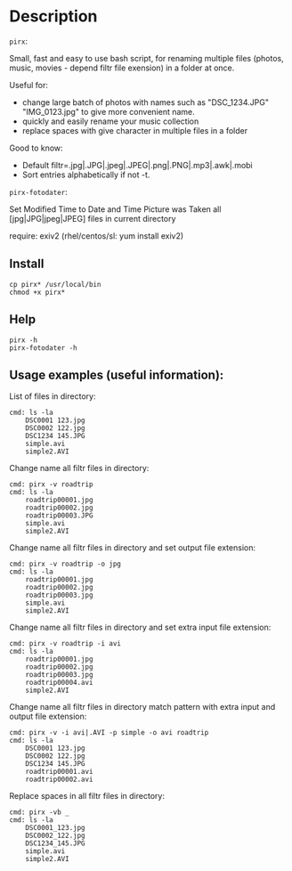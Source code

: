 # Description

`pirx`:

Small, fast and easy to use bash script, for renaming multiple files (photos, music, movies - depend filtr file exension) in a folder at once.

Useful for:
- change large batch of photos with names such as "DSC_1234.JPG" "IMG_0123.jpg" to give more convenient name.
- quickly and easily rename your music collection
- replace spaces with give character in multiple files in a folder

Good to know:
- Default filtr=.jpg|.JPG|.jpeg|.JPEG|.png|.PNG|.mp3|.awk|.mobi
- Sort entries alphabetically if not -t.

`pirx-fotodater`:

Set Modified Time to Date and Time Picture was Taken all [jpg|JPG|jpeg|JPEG] files in current directory

require: exiv2 (rhel/centos/sl: yum install exiv2)


## Install
    cp pirx* /usr/local/bin
    chmod +x pirx*

## Help
    pirx -h
    pirx-fotodater -h

## Usage examples (useful information):

List of files in directory:
    
    cmd: ls -la
        DSC0001 123.jpg
        DSC0002 122.jpg
        DSC1234 145.JPG
        simple.avi
        simple2.AVI

Change name all filtr files in directory:
    
    cmd: pirx -v roadtrip
    cmd: ls -la
        roadtrip00001.jpg
        roadtrip00002.jpg
        roadtrip00003.JPG
        simple.avi
        simple2.AVI

Change name all filtr files in directory and set output file extension:
    
    cmd: pirx -v roadtrip -o jpg
    cmd: ls -la
        roadtrip00001.jpg
        roadtrip00002.jpg
        roadtrip00003.jpg
        simple.avi
        simple2.AVI

Change name all filtr files in directory and set extra input file extension:
    
    cmd: pirx -v roadtrip -i avi
    cmd: ls -la
        roadtrip00001.jpg
        roadtrip00002.jpg
        roadtrip00003.jpg
        roadtrip00004.avi
        simple2.AVI

Change name all filtr files in directory match pattern with extra input and output file extension:
    
    cmd: pirx -v -i avi|.AVI -p simple -o avi roadtrip
    cmd: ls -la
        DSC0001 123.jpg
        DSC0002 122.jpg
        DSC1234 145.JPG
        roadtrip00001.avi
        roadtrip00002.avi

Replace spaces in all filtr files in directory:

    cmd: pirx -vb _
    cmd: ls -la
        DSC0001_123.jpg
        DSC0002_122.jpg
        DSC1234_145.JPG
        simple.avi
        simple2.AVI

